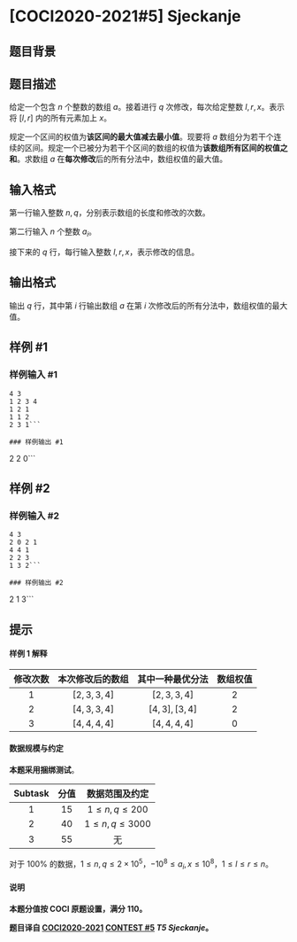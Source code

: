 # [COCI2020-2021#5] Sjeckanje

## 题目背景



## 题目描述

给定一个包含 $n$ 个整数的数组 $a$。接着进行 $q$ 次修改，每次给定整数 $l,r,x$。表示将 $[l,r]$ 内的所有元素加上 $x$。

规定一个区间的权值为**该区间的最大值减去最小值**。现要将 $a$ 数组分为若干个连续的区间。规定一个已被分为若干个区间的数组的权值为**该数组所有区间的权值之和**。求数组 $a$ 在**每次修改**后的所有分法中，数组权值的最大值。

## 输入格式

第一行输入整数 $n,q$，分别表示数组的长度和修改的次数。

第二行输入 $n$ 个整数 $a_i$。

接下来的 $q$ 行，每行输入整数 $l,r,x$，表示修改的信息。

## 输出格式

输出 $q$ 行，其中第 $i$ 行输出数组 $a$ 在第 $i$ 次修改后的所有分法中，数组权值的最大值。

## 样例 #1

### 样例输入 #1
```
4 3
1 2 3 4
1 2 1
1 1 2
2 3 1```

### 样例输出 #1

```
2
2
0```

## 样例 #2

### 样例输入 #2
```
4 3
2 0 2 1
4 4 1
2 2 3
1 3 2```

### 样例输出 #2

```
2
1
3```

## 提示

#### 样例 1 解释

|修改次数|本次修改后的数组|其中一种最优分法|数组权值|
| :----------: | :----------: | :----------: | :----------: |
|$1$|$[2,3,3,4]$|$[2,3,3,4]$|$2$|
|$2$|$[4,3,3,4]$|$[4,3],[3,4]$|$2$|
|$3$|$[4,4,4,4]$|$[4,4,4,4]$|$0$|

#### 数据规模与约定

**本题采用捆绑测试**。

|Subtask|分值|数据范围及约定|
| :----------: | :----------: | :----------: |
|$1$|$15$|$1 \le n,q \le 200$|
|$2$|$40$|$1 \le n,q \le 3000$|
|$3$|$55$|无|

对于 $100\%$ 的数据，$1 \le n,q \le 2 \times 10^5$，$-10^8 \le a_i,x \le 10^8$，$1 \le l \le r \le n$。

#### 说明

**本题分值按 COCI 原题设置，满分 $110$。**

**题目译自 [COCI2020-2021](https://hsin.hr/coci/) [CONTEST #5](https://hsin.hr/coci/contest5_tasks.pdf)  _T5 Sjeckanje_。**
